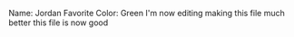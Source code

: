 Name: Jordan
Favorite Color: Green
I'm now editing
making this file much better
this file is now good

